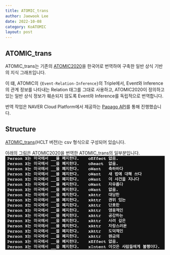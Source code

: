 ```yaml
---
title: ATOMIC_trans
author: Jaewook Lee
date: 2022-10-08
category: KoATOMIC
layout: post
---
```


## ATOMIC_trans
ATOMIC_trans는 기존의 [ATOMIC2020][1]을 한국어로 번역하여 구축한 일반 상식 기반의 지식 그래프입니다.

이 떄, ATOMIC의 `{Event-Relation-Inference}`의 Triple에서, Event와 Inference의 관계 정보를 나타내는 Relation 태그를 그대로 사용하고, ATOMIC2020이 정의하고 있는 일반 상식 정보가 훼손되지 않도록 Event와 Inference를 독립적으로 번역합니다.


번역 작업은 NAVER Cloud Platform에서 제공하는 [Papago API][2]를 통해 진행했습니다.

## Structure
[ATOMIC_trans][3](HCLT 버전)는 csv 형식으로 구성되어 있습니다.

아래의 그림은 ATOMIC2020을 번역한 ATOMIC_trans의 일부분입니다.
![example](./atomic_trans_sample.png)


[1]: https://allenai.org/data/atomic-2020
[2]: https://www.ncloud.com/product/aiService/papagoTranslation
[3]: https://github.com/jooinjang/Ko-ATOMIC/tree/main/ATOMIC_trans